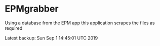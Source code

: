 # EPMgrabber
Using a database from the EPM app this application scrapes the files as required


Latest backup: Sun Sep 1 14:45:01 UTC 2019
